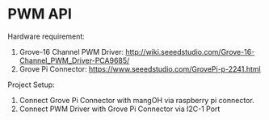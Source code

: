 # PWM API
Hardware requirement:
1. Grove-16 Channel PWM Driver: http://wiki.seeedstudio.com/Grove-16-Channel_PWM_Driver-PCA9685/
2. Grove Pi Connector: https://www.seeedstudio.com/GrovePi-p-2241.html

Project Setup:
1. Connect Grove Pi Connector with mangOH via raspberry pi connector.
2. Connect PWM Driver with Grove Pi Connector via I2C-1 Port
